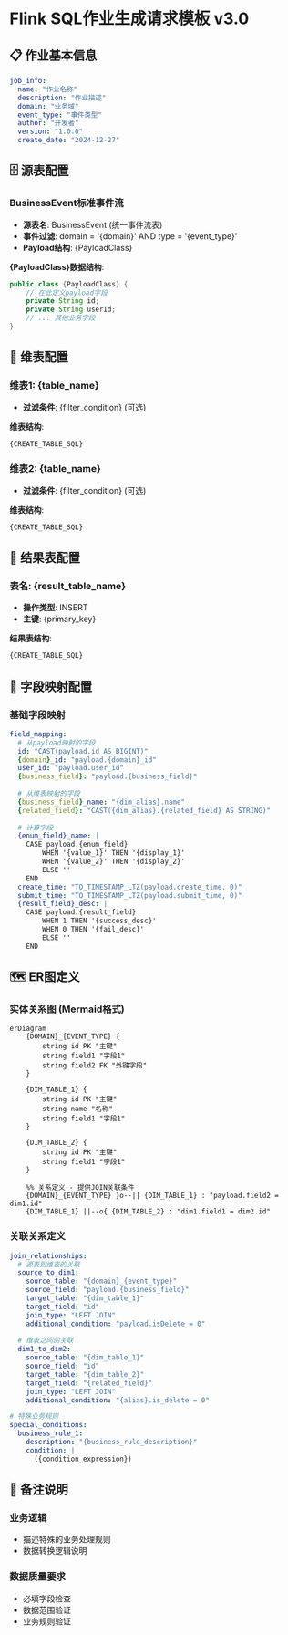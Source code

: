 # Flink SQL作业生成请求模板 v3.0

## 📋 作业基本信息

```yaml
job_info:
  name: "作业名称"
  description: "作业描述"
  domain: "业务域"
  event_type: "事件类型"
  author: "开发者"
  version: "1.0.0"
  create_date: "2024-12-27"
```

## 🗄️ 源表配置

### BusinessEvent标准事件流
- **源表名**: BusinessEvent (统一事件流表)
- **事件过滤**: domain = '{domain}' AND type = '{event_type}'
- **Payload结构**: {PayloadClass}

**{PayloadClass}数据结构**:
```java
public class {PayloadClass} {
    // 在此定义payload字段
    private String id;
    private String userId;
    // ... 其他业务字段
}
```

## 🔗 维表配置

### 维表1: {table_name}
- **过滤条件**: {filter_condition} (可选)

**维表结构**:
```sql
{CREATE_TABLE_SQL}
```

### 维表2: {table_name}
- **过滤条件**: {filter_condition} (可选)

**维表结构**:
```sql
{CREATE_TABLE_SQL}
```

## 🎯 结果表配置

### 表名: {result_table_name}
- **操作类型**: INSERT
- **主键**: {primary_key}

**结果表结构**:
```sql
{CREATE_TABLE_SQL}
```

## 🔄 字段映射配置

### 基础字段映射
```yaml
field_mapping:
  # 从payload映射的字段
  id: "CAST(payload.id AS BIGINT)"
  {domain}_id: "payload.{domain}_id"
  user_id: "payload.user_id"
  {business_field}: "payload.{business_field}"
  
  # 从维表映射的字段  
  {business_field}_name: "{dim_alias}.name"
  {related_field}: "CAST({dim_alias}.{related_field} AS STRING)"
  
  # 计算字段
  {enum_field}_name: |
    CASE payload.{enum_field}
        WHEN '{value_1}' THEN '{display_1}'
        WHEN '{value_2}' THEN '{display_2}'
        ELSE ''
    END
  create_time: "TO_TIMESTAMP_LTZ(payload.create_time, 0)"
  submit_time: "TO_TIMESTAMP_LTZ(payload.submit_time, 0)"
  {result_field}_desc: |
    CASE payload.{result_field}
        WHEN 1 THEN '{success_desc}'
        WHEN 0 THEN '{fail_desc}'
        ELSE ''
    END
```

## 🗺️ ER图定义

### 实体关系图 (Mermaid格式)
```mermaid
erDiagram
    {DOMAIN}_{EVENT_TYPE} {
        string id PK "主键"
        string field1 "字段1"
        string field2 FK "外键字段"
    }
    
    {DIM_TABLE_1} {
        string id PK "主键"
        string name "名称"
        string field1 "字段1"
    }
    
    {DIM_TABLE_2} {
        string id PK "主键"
        string field1 "字段1"
    }

    %% 关系定义 - 提供JOIN关联条件
    {DOMAIN}_{EVENT_TYPE} }o--|| {DIM_TABLE_1} : "payload.field2 = dim1.id"
    {DIM_TABLE_1} ||--o{ {DIM_TABLE_2} : "dim1.field1 = dim2.id"
```

### 关联关系定义
```yaml
join_relationships:
  # 源表到维表的关联
  source_to_dim1:
    source_table: "{domain}_{event_type}"
    source_field: "payload.{business_field}"
    target_table: "{dim_table_1}"
    target_field: "id"
    join_type: "LEFT JOIN"
    additional_condition: "payload.isDelete = 0"
    
  # 维表之间的关联
  dim1_to_dim2:
    source_table: "{dim_table_1}"
    source_field: "id"
    target_table: "{dim_table_2}"
    target_field: "{related_field}"
    join_type: "LEFT JOIN"
    additional_condition: "{alias}.is_delete = 0"

# 特殊业务规则
special_conditions:
  business_rule_1:
    description: "{business_rule_description}"
    condition: |
      ({condition_expression})
```

## 💬 备注说明

### 业务逻辑
- 描述特殊的业务处理规则
- 数据转换逻辑说明

### 数据质量要求
- 必填字段检查
- 数据范围验证
- 业务规则验证
